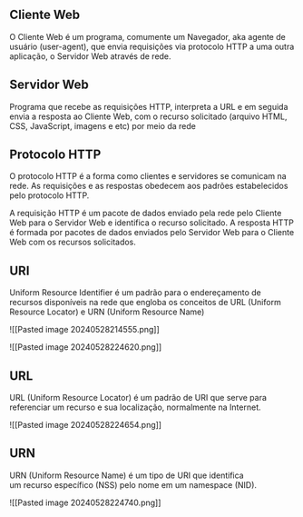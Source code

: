 ## Cliente Web

O Cliente Web é um programa, comumente um Navegador, aka agente de usuário (user-agent), que envia requisições via protocolo HTTP a uma outra aplicação, o Servidor Web através de rede. 

## Servidor Web

Programa que recebe as requisições HTTP, interpreta a URL e em seguida envia a resposta ao Cliente Web, com o recurso solicitado (arquivo HTML, CSS, JavaScript, imagens e etc) por meio da rede

## Protocolo HTTP

O protocolo HTTP é a forma como clientes e servidores se comunicam na rede. As requisições e as respostas obedecem aos padrões estabelecidos pelo protocolo HTTP. 

A requisição HTTP é um pacote de dados enviado pela rede pelo Cliente Web para o Servidor Web e identifica o recurso solicitado. A resposta HTTP é formada por pacotes de dados enviados pelo Servidor Web para o Cliente Web com os recursos solicitados.

## URI

Uniform Resource Identifier é um padrão para o endereçamento de recursos disponíveis na rede que engloba os conceitos de URL (Uniform Resource Locator) e URN (Uniform Resource Name)

![[Pasted image 20240528214555.png]]

![[Pasted image 20240528224620.png]]

## URL

URL (Uniform Resource Locator) é um padrão de URI que serve para  
referenciar um recurso e sua localização, normalmente na Internet.

![[Pasted image 20240528224654.png]]

## URN

URN (Uniform Resource Name) é um tipo de URI que identifica  
um recurso específico (NSS) pelo nome em um namespace (NID).

![[Pasted image 20240528224740.png]]